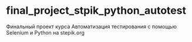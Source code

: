 # final_project_stpik_python_autotest
Финальный проект курса Автоматизация тестирования с помощью Selenium и Python на stepik.org
